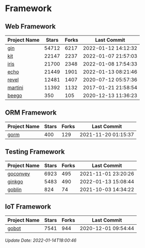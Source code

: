 # Framework

## Web Framework
| Project Name | Stars | Forks | Last Commit |
| ------------ | ----- | ----- | ----------- |
| [gin](https://github.com/gin-gonic/gin) | 54712 | 6217 | 2022-01-12 14:12:32 |
| [kit](https://github.com/go-kit/kit) | 22147 | 2237 | 2022-01-07 21:57:03 |
| [iris](https://github.com/kataras/iris) | 21700 | 2348 | 2022-01-08 17:54:33 |
| [echo](https://github.com/labstack/echo) | 21449 | 1901 | 2022-01-13 08:21:46 |
| [revel](https://github.com/revel/revel) | 12481 | 1407 | 2020-07-12 05:57:36 |
| [martini](https://github.com/go-martini/martini) | 11392 | 1132 | 2017-01-21 21:58:54 |
| [beego](https://github.com/astaxie/beego) | 350 | 105 | 2020-12-13 11:36:23 |

## ORM Framework
| Project Name | Stars | Forks | Last Commit |
| ------------ | ----- | ----- | ----------- |
| [gorm](https://github.com/jinzhu/gorm) | 400 | 129 | 2021-11-20 01:15:37 |

## Testing Framework
| Project Name | Stars | Forks | Last Commit |
| ------------ | ----- | ----- | ----------- |
| [goconvey](https://github.com/smartystreets/goconvey) | 6923 | 495 | 2021-11-01 23:20:26 |
| [ginkgo](https://github.com/onsi/ginkgo) | 5483 | 490 | 2022-01-13 15:08:44 |
| [goblin](https://github.com/franela/goblin) | 824 | 74 | 2021-10-03 14:34:22 |

## IoT Framework
| Project Name | Stars | Forks | Last Commit |
| ------------ | ----- | ----- | ----------- |
| [gobot](https://github.com/hybridgroup/gobot) | 7541 | 944 | 2020-12-01 09:54:44 |

*Update Date: 2022-01-14T18:00:46*